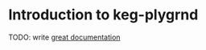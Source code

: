 # Introduction to keg-plygrnd

TODO: write [great documentation](http://jacobian.org/writing/what-to-write/)

